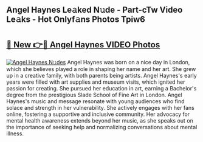 ## Angel Haynes Le𝚊ked N𝚞de - Part-cTw Video Le𝚊ks - Hot Onlyf𝚊ns Photos Tpiw6

# <h2><a href="http://ab50709.deff.icu/?id=Angel+Haynes">🔗 New 👉🔴 Angel Haynes VIDEO Photos</a></h2>

[![Angel Haynes N𝚞des](https://i.imgur.com/rIISA9y.gif)](http://ab50709.deff.icu/?id=Angel+Haynes)
Angel Haynes was born on a nice day in London, which she believes played a role in shaping her name and her art. She grew up in a creative family, with both parents being artists. Angel Haynes's early years were filled with art supplies and museum visits, which ignited her passion for creating. She pursued her education in art, earning a Bachelor's degree from the prestigious Slade School of Fine Art in London. Angel Haynes's music and message resonate with young audiences who find solace and strength in her vulnerability. She actively engages with her fans online, fostering a supportive and inclusive community. Her advocacy for mental health awareness extends beyond her music, as she speaks out on the importance of seeking help and normalizing conversations about mental illness.
